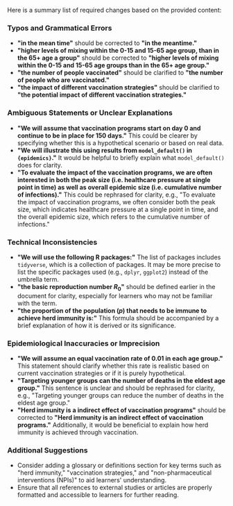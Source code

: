 Here is a summary list of required changes based on the provided content:

### Typos and Grammatical Errors
- **"in the mean time"** should be corrected to **"in the meantime."**
- **"higher levels of mixing within the 0-15 and 15-65 age group, than in the 65+ age a group"** should be corrected to **"higher levels of mixing within the 0-15 and 15-65 age groups than in the 65+ age group."**
- **"the number of people vaccinated"** should be clarified to **"the number of people who are vaccinated."**
- **"the impact of different vaccination strategies"** should be clarified to **"the potential impact of different vaccination strategies."**

### Ambiguous Statements or Unclear Explanations
- **"We will assume that vaccination programs start on day 0 and continue to be in place for 150 days."** This could be clearer by specifying whether this is a hypothetical scenario or based on real data.
- **"We will illustrate this using results from `model_default()` in `{epidemics}`."** It would be helpful to briefly explain what `model_default()` does for clarity.
- **"To evaluate the impact of the vaccination programs, we are often interested in both the peak size (i.e. healthcare pressure at single point in time) as well as overall epidemic size (i.e. cumulative number of infections)."** This could be rephrased for clarity, e.g., "To evaluate the impact of vaccination programs, we often consider both the peak size, which indicates healthcare pressure at a single point in time, and the overall epidemic size, which refers to the cumulative number of infections."

### Technical Inconsistencies
- **"We will use the following R packages:"** The list of packages includes `tidyverse`, which is a collection of packages. It may be more precise to list the specific packages used (e.g., `dplyr`, `ggplot2`) instead of the umbrella term.
- **"the basic reproduction number $R_0$"** should be defined earlier in the document for clarity, especially for learners who may not be familiar with the term.
- **"the proportion of the population ($p$) that needs to be immune to achieve herd immunity is:"** This formula should be accompanied by a brief explanation of how it is derived or its significance.

### Epidemiological Inaccuracies or Imprecision
- **"We will assume an equal vaccination rate of 0.01 in each age group."** This statement should clarify whether this rate is realistic based on current vaccination strategies or if it is purely hypothetical.
- **"Targeting younger groups can the number of deaths in the eldest age group."** This sentence is unclear and should be rephrased for clarity, e.g., "Targeting younger groups can reduce the number of deaths in the eldest age group."
- **"Herd immunity is a indirect effect of vaccination programs"** should be corrected to **"Herd immunity is an indirect effect of vaccination programs."** Additionally, it would be beneficial to explain how herd immunity is achieved through vaccination.

### Additional Suggestions
- Consider adding a glossary or definitions section for key terms such as "herd immunity," "vaccination strategies," and "non-pharmaceutical interventions (NPIs)" to aid learners' understanding.
- Ensure that all references to external studies or articles are properly formatted and accessible to learners for further reading.
